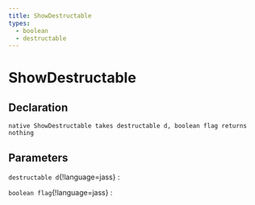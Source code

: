 ```yaml
---
title: ShowDestructable
types:
  - boolean
  - destructable
---
```


# ShowDestructable

## Declaration

```jass
native ShowDestructable takes destructable d, boolean flag returns nothing
```

## Parameters
`destructable d`{!language=jass}
: 

`boolean flag`{!language=jass}
: 
